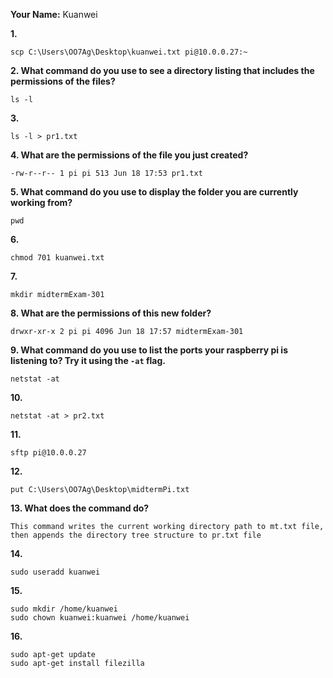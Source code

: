 **Your Name:** Kuanwei

**1.**

```
scp C:\Users\OO7Ag\Desktop\kuanwei.txt pi@10.0.0.27:~
```

**2. What command do you use to see a directory listing that includes the permissions of the files?**

```
ls -l
```

**3.**

```
ls -l > pr1.txt
```

**4. What are the permissions of the file you just created?**

```
-rw-r--r-- 1 pi pi 513 Jun 18 17:53 pr1.txt
```

**5. What command do you use to display the folder you are currently working from?**

```
pwd
```

**6.**

```
chmod 701 kuanwei.txt
```

**7.**

```
mkdir midtermExam-301
```

**8. What are the permissions of this new folder?**

```
drwxr-xr-x 2 pi pi 4096 Jun 18 17:57 midtermExam-301
```

**9. What command do you use to list the ports your raspberry pi is listening to? Try it using the `-at` flag.**

```
netstat -at
```

**10.**

```
netstat -at > pr2.txt
```

**11.**

```
sftp pi@10.0.0.27
```

**12.**

```
put C:\Users\OO7Ag\Desktop\midtermPi.txt
```

**13. What does the command do?**

```
This command writes the current working directory path to mt.txt file, then appends the directory tree structure to pr.txt file
```

**14.**

```
sudo useradd kuanwei
```

**15.**

```
sudo mkdir /home/kuanwei
sudo chown kuanwei:kuanwei /home/kuanwei
```

**16.**

```
sudo apt-get update
sudo apt-get install filezilla
```
